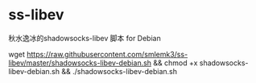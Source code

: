 # ss-libev
秋水逸冰的shadowsocks-libev 脚本 for Debian

wget https://raw.githubusercontent.com/smlemk3/ss-libev/master/shadowsocks-libev-debian.sh && chmod +x shadowsocks-libev-debian.sh && ./shadowsocks-libev-debian.sh

